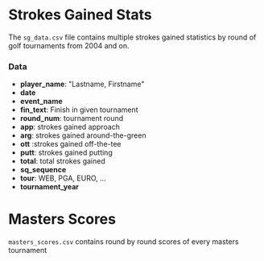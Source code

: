 # Strokes Gained Stats

The `sg_data.csv` file contains multiple strokes gained statistics by round of golf tournaments from 2004 and on.

### Data

* __player_name__: "Lastname, Firstname"
* __date__
* __event_name__
* __fin_text__: Finish in given tournament   
* __round_num__: tournament round
* __app__: strokes gained approach
* __arg__: strokes gained around-the-green
* __ott__ :strokes gained off-the-tee
* __putt__: strokes gained putting
* __total__: total strokes gained
* __sq_sequence__
* __tour__: WEB, PGA, EURO, ...
* __tournament_year__

# Masters Scores

`masters_scores.csv` contains round by round scores of every masters tournament
